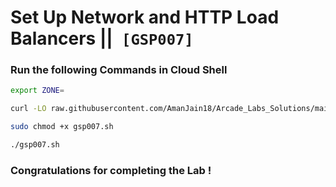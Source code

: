 # Set Up Network and HTTP Load Balancers ||` [GSP007]`

### Run the following Commands in Cloud Shell

```bash
export ZONE=
```

```bash
curl -LO raw.githubusercontent.com/AmanJain18/Arcade_Labs_Solutions/main/Set%20Up%20Network%20and%20HTTP%20Load%20Balancers/gsp007.sh

sudo chmod +x gsp007.sh

./gsp007.sh
```

### Congratulations for completing the Lab !
